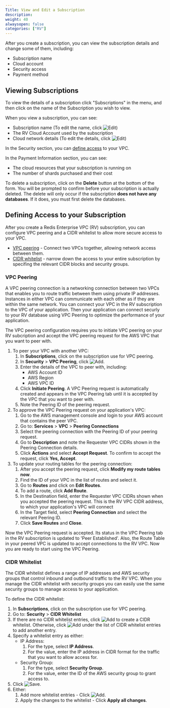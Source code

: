 ```yaml
---
Title: View and Edit a Subscription
description: 
weight: 40
alwaysopen: false
categories: ["RV"]
---
```

After you create a subscription, you can view the subscription details and
change some of them, including:

- Subscription name
- Cloud account
- Security access
- Payment method

## Viewing Subscriptions

To view the details of a subscription click "Subscriptions" in the menu,
and then click on the name of the Subscription you wish to view.

When you view a subscription, you can see:

- Subscription name (To edit the name, click ![Edit](/images/rv/icon_edit.png "Edit"))
- The RV Cloud Account used by the subscription
- Cloud network details (To edit the details, click ![Edit](/images/rv/icon_edit.png "Edit"))

In the Security section, you can [define access](#defining-access-to-your-subscription)
to your VPC.

In the Payment Information section, you can see:

- The cloud resources that your subscription is running on
- The number of shards purchased and their cost

To delete a subscription, click on the **Delete** button at the bottom
of the form. You will be prompted to confirm before your subscription is
actually deleted. The delete will only occur if the subscription **does
not have any databases**. If it does, you must first delete the
databases.

## Defining Access to your Subscription

After you create a Redis Enterprise VPC (RV) subscription, you can configure VPC
peering and a CIDR whitelist to allow more secure access to your VPC.

- [VPC peering](https://docs.aws.amazon.com/vpc/latest/peering/what-is-vpc-peering.html) -
    Connect two VPCs together, allowing network access between them.
- [CIDR whitelist](https://docs.aws.amazon.com/vpc/latest/peering/peering-configurations-partial-access.html) -
    narrow down the access to your entire subscription by specifing the relevant CIDR blocks and security groups.

### VPC Peering

A VPC peering connection is a networking connection between two VPCs that enables you
to route traffic between them using private IP addresses. Instances in either VPC can
communicate with each other as if they are within the same network. You can connect your
VPC in the RV subscription to the VPC of your application. Then your application can
connect securly to your RV database using VPC Peering to optimize the performance of your application.

The VPC peering configuration requires you to initiate VPC peering on your RV subcription
and accept the VPC peering request for the AWS VPC that you want to peer with.

1. To peer your VPC with another VPC:
    1. In **Subscriptions**, click on the subscription use for VPC peering.
    1. In **Security** > **VPC Peering**, click ![Add](/images/rs/icon_add.png "Add").
    1. Enter the details of the VPC to peer with, including:
        - AWS Account ID
        - AWS Region
        - AWS VPC ID
    1. Click **Initiate Peering**.
        A VPC Peering request is automatically created and appears in the VPC Peering tab until
        it is accepted by the VPC that you want to peer with.
    1. Note the Peering ID of the peering request.
1. To approve the VPC Peering request on your application's VPC:
    1. Go to the AWS management console and login to your AWS account that contains the peer VPC.
    1. Go to: **Services** > **VPC** > **Peering Connections**
    1. Select the peering connection with the Peering ID of your peering request.
    1. Go to **Description** and note the Requester VPC CIDRs shown in the Peering Connection details.
    1. Click **Actions** and select **Accept Request**.
        To confirm to accept the request, click **Yes, Accept**.
1. To update your routing tables for the peering connection:
    1. After you accept the peering request, click **Modify my route tables now**.
    1. Find the ID of your VPC in the list of routes and select it.
    1. Go to **Routes** and click on **Edit Routes**.
    1. To add a route, click **Add Route**.
    1. In the Destination field, enter the Requester VPC CIDRs shown when you accepted the peering request.
        This is the RV VPC CIDR address, to which your application's VPC will connect
    1. In the Target field, select **Peering Connection** and select the relevant Peering ID.
    1. Click **Save Routes** and **Close**.

Now the VPC Peering request is accepted. Its status in the VPC Peering tab in the RV subscription is updated to 'Peer Established'.
Also, the Route Table in your peered VPC is updated to accept connections to the RV VPC. Now you are ready to start using the VPC Peering.

### CIDR Whitelist

The CIDR whitelist defines a range of IP addresses and AWS security groups that control inbound
and outbound traffic to the RV VPC. When you manage the CIDR whitelist with security groups you
can easily use the same security groups to manage access to your application.

To define the CIDR whitelist:

1. In **Subscriptions**, click on the subscription use for VPC peering.
1. Go to: **Security** > **CIDR Whitelist**
1. If there are no CIDR whitelist entries, click ![Add](/images/rs/icon_add.png "Add")
   to create a CIDR whitelist. Otherwise, click ![Add](/images/rs/icon_add.png "Add")
   under the list of CIDR whitelist entries to add another entry.
1. Specify a whitelist entry as either:
    - IP Address:
        1. For the type, select **IP Address**.
        1. For the value, enter the IP address in CIDR format for the traffic that
            you want to allow access for.
    - Security Group:
        1. For the type, select **Security Group**.
        1. For the value, enter the ID of the AWS security group to grant access to.
1. Click ![Save](/images/rv/icon_save.png "Save").
1. Either:
   1. Add more whitelist entries - Click ![Add](/images/rs/icon_add.png "Add").
   1. Apply the changes to the whitelist - Click **Apply all changes**.
